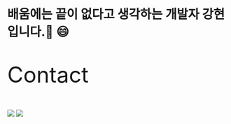 # 배움에는 끝이 없다고 생각하는 개발자 강현입니다.👋 😄

<p style="font-size:50px;">Contact</p>
<a href="https://www.instagram.com/hyu_ni1_"><img src="https://img.shields.io/badge/Instagram-E4405F?style=flat-square&logo=instagram&logoColor=white"/></a>&nbsp;<img src="https://img.shields.io/badge/gmail-CE493B?style=flat-square&logo=gmail&logoColor=white"/>

<!--
**hyunnn12/hyunnn12** is a ✨ _special_ ✨ repository because its `README.md` (this file) appears on your GitHub profile.

Here are some ideas to get you started:

- 🔭 I’m currently working on ...
- 🌱 I’m currently learning ...
- 👯 I’m looking to collaborate on ...
- 🤔 I’m looking for help with ...
- 💬 Ask me about ...
- 📫 How to reach me: ...
- 😄 Pronouns: ...
- ⚡ Fun fact: ...
-->
